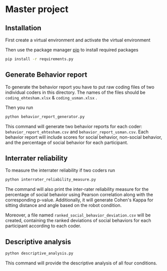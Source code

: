 # Master project



## Installation

First create a virtual environment and activate the virtual environment

Then use the package manager [pip](https://pip.pypa.io/en/stable/) to install required packages

```bash
pip install -r requirements.py
```

## Generate Behavior report

To generate the behavior report you have to put raw coding files of two individual coders in this directory. The names of the files should be `coding_ehtesham.xlsx` & `coding_usman.xlsx` .

Then you run 

```bash
python behavior_report_generator.py
```

This command will generate two behavior reports for each coder: `behavior_report_ehtesham.csv` and `behavior_report_usman.csv`. Each behavior report will include scores for social behavior, non-social behavior, and the percentage of social behavior for each participant.

## Interrater reliability

To measure the interrater reliability if two coders run

```bash
python interrater_reliability_measure.py
```
The command will also print the inter-rater reliability measure for the percentage of social behavior using Pearson correlation along with the corresponding p-value. Additionally, it will generate Cohen's Kappa for sitting distance and angle based on the robot condition.

Moreover, a file named `ranked_social_behavior_deviation.csv` will be created, containing the ranked deviations of social behaviors for each participant according to each coder.


## Descriptive analysis
```bash
python descriptive_analysis.py
```

This command will provide the descriptive analysis of all four conditions.


